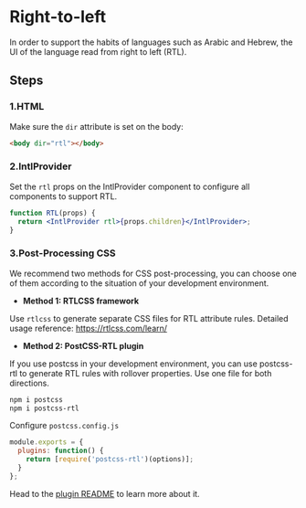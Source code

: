 # Right-to-left

In order to support the habits of languages ​​such as Arabic and Hebrew, the UI of the language read from right to left (RTL).

## Steps

### 1.HTML

Make sure the `dir` attribute is set on the body:

```html
<body dir="rtl"></body>
```

### 2.IntlProvider

Set the `rtl` props on the IntlProvider component to configure all components to support RTL.

```jsx
function RTL(props) {
  return <IntlProvider rtl>{props.children}</IntlProvider>;
}
```

### 3.Post-Processing CSS

We recommend two methods for CSS post-processing, you can choose one of them according to the situation of your development environment.

- **Method 1: RTLCSS framework**

Use `rtlcss` to generate separate CSS files for RTL attribute rules. Detailed usage reference: https://rtlcss.com/learn/

- **Method 2: PostCSS-RTL plugin**

If you use postcss in your development environment, you can use postcss-rtl to generate RTL rules with rollover properties. Use one file for both directions.

```bash
npm i postcss
npm i postcss-rtl
```

Configure `postcss.config.js`

```js
module.exports = {
  plugins: function() {
    return [require('postcss-rtl')(options)];
  }
};
```

Head to the [plugin README](https://github.com/vkalinichev/postcss-rtl) to learn more about it.
